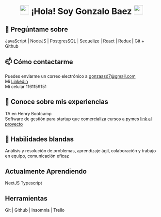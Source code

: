 <!-- Encabezado con animación -->
<h1 align="center">
  <img src="https://media.giphy.com/media/l0MYt5jPR6QX5pnqM/giphy.gif" width="30"> ¡Hola! Soy Gonzalo Baez <img src="https://media.giphy.com/media/l0MYt5jPR6QX5pnqM/giphy.gif" width="30">
</h1>


<!-- Sección de temas para preguntar -->
## 💬 Pregúntame sobre
JavaScript | NodeJS | PostgresSQL | Sequelize | React | Redux | Git + Github

<!-- Sección de cómo contactar -->
## 📫 Cómo contactarme
Puedes enviarme un correo electrónico a gonzaasd7@gmail.com   
Mi [Linkedin](https://www.linkedin.com/in/gonzalo-david-baez-noriega/)   
Mi celular 1161159151

<!-- Sección de experiencia -->
## 📄 Conoce sobre mis experiencias
TA en Henry Bootcamp   
Software de gestión para startup que comercializa cursos a pymes [link al proyecto](https://www.youtube.com/watch?v=fVJ6mqh1T1s)

<!-- Sección de habilidades -->
## 📄 Habilidades blandas
Análisis y resolución de problemas, aprendizaje ágil, colaboración y trabajo en equipo, comunicación eficaz

<!-- Sección de lenguajes y marcos -->
## Actualmente Aprendiendo 
NextJS Typescript 

<!-- Sección de software y herramientas -->
## Herramientas
  Git | Github | Insomnia | Trello
